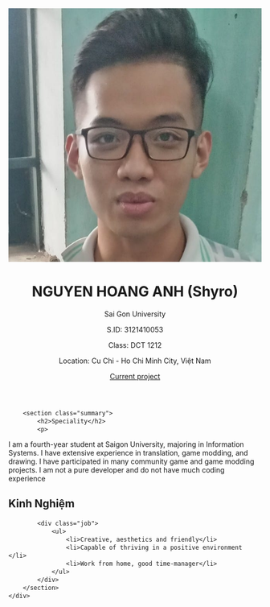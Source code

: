 <html lang="en">
<head>
    <meta charset="UTF-8">
    <meta name="viewport" content="width=device-width, initial-scale=1.0">
    <meta http-equiv="X-UA-Compatible" content="ie=edge">
    <title>NGUYEN HOANG ANH</title>
    <link rel="stylesheet" href="styles.css">
</head>
<body>
    <div class="container">
        <header>
            <div class="header-content">
                <div class="profile-image">
                    <img src="avatar.jpg" alt="Profile Picture ">
                </div>
                <div class="header-text">
                    <h1>NGUYEN HOANG ANH (Shyro)</h1>
                    <p>Sai Gon University</p>
                    <p>S.ID: 3121410053</p>
                    <p>Class: DCT 1212</p>
                    <div class="contact-info">
                        <p>Location: Cu Chi - Ho Chi Minh City, Việt Nam</p>
                        <p>  
                            <a href="https://ayashion.github.io/Web1/" target="_blank">Current project</a>
                        </p>
                    </div>
                </div>
            </div>
        </header>

        <section class="summary">
            <h2>Speciality</h2>
            <p>
I am a fourth-year student at Saigon University, majoring in Information Systems. I have extensive experience in translation, game modding, and drawing. I have participated in many community game and game modding projects. I am not a pure developer and do not have much coding experience
            </p>
        </section>
        <section class="experience">
            <h2>Kinh Nghiệm</h2>

            <div class="job">
                <ul>
                    <li>Creative, aesthetics and friendly</li>
                    <li>Capable of thriving in a positive environment </li>
                    <li>Work from home, good time-manager</li>
                </ul>
            </div>        
        </section>
    </div>
</body>
</html>
